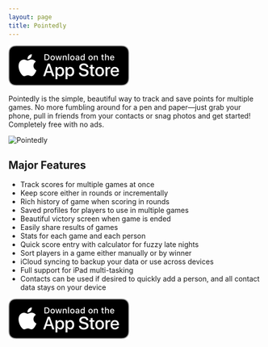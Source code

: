 ```yaml
---
layout: page
title: Pointedly
---
```


[![Download](https://raw.githubusercontent.com/benjaminsnorris/media.bsn.design/gh-pages/images/app-store-badge.svg)](https://itunes.apple.com/app/apple-store/id933257819?pt=2131643&ct=BSNDesignWebsite&mt=8)

Pointedly is the simple, beautiful way to track and save points for multiple games. No more fumbling around for a pen and paper—just grab your phone, pull in friends from your contacts or snag photos and get started! Completely free with no ads.

![Pointedly](https://media.bsn.design/images/pointedly/#NewTopicCreationView.textField.png)

## Major Features

- Track scores for multiple games at once
- Keep score either in rounds or incrementally
- Rich history of game when scoring in rounds
- Saved profiles for players to use in multiple games
- Beautiful victory screen when game is ended
- Easily share results of games
- Stats for each game and each person
- Quick score entry with calculator for fuzzy late nights
- Sort players in a game either manually or by winner
- iCloud syncing to backup your data or use across devices
- Full support for iPad multi-tasking
- Contacts can be used if desired to quickly add a person, and all contact data stays on your device

[![Download](https://raw.githubusercontent.com/benjaminsnorris/media.bsn.design/gh-pages/images/app-store-badge.svg)](https://itunes.apple.com/app/apple-store/id933257819?pt=2131643&ct=BSNDesignWebsite&mt=8)